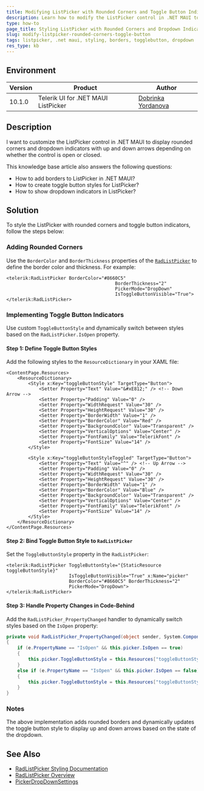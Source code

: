 ```yaml
---
title: Modifying ListPicker with Rounded Corners and Toggle Button Indicators
description: Learn how to modify the ListPicker control in .NET MAUI to include rounded corners and toggle button indicators for dropdown functionality.
type: how-to
page_title: Styling ListPicker with Rounded Corners and Dropdown Indicators in .NET MAUI
slug: modify-listpicker-rounded-corners-toggle-button
tags: listpicker, .net maui, styling, borders, togglebutton, dropdown
res_type: kb
---
```


## Environment

| Version | Product | Author | 
| --- | --- | ---- | 
| 10.1.0 | Telerik UI for .NET MAUI ListPicker | [Dobrinka Yordanova](https://www.telerik.com/blogs/author/dobrinka-yordanova) | 

## Description

I want to customize the ListPicker control in .NET MAUI to display rounded corners and dropdown indicators with up and down arrows depending on whether the control is open or closed.

This knowledge base article also answers the following questions:
- How to add borders to ListPicker in .NET MAUI?
- How to create toggle button styles for ListPicker?
- How to show dropdown indicators in ListPicker?

## Solution

To style the ListPicker with rounded corners and toggle button indicators, follow the steps below:

### Adding Rounded Corners

Use the `BorderColor` and `BorderThickness` properties of the [`RadListPicker`](https://docs.telerik.com/devtools/maui/controls/listpicker/styling/styling) to define the border color and thickness. For example:

```xaml
<telerik:RadListPicker BorderColor="#8660C5"
                                        BorderThickness="2"
                                        PickerMode="DropDown"
                                        IsToggleButtonVisible="True">
</telerik:RadListPicker>
```

### Implementing Toggle Button Indicators

Use custom `ToggleButtonStyle` and dynamically switch between styles based on the `RadListPicker.IsOpen` property.

#### Step 1: Define Toggle Button Styles

Add the following styles to the `ResourceDictionary` in your XAML file:

```xaml
<ContentPage.Resources>
    <ResourceDictionary>
        <Style x:Key="toggleButtonStyle" TargetType="Button">
            <Setter Property="Text" Value="&#xE812;" /> <!-- Down Arrow -->
            <Setter Property="Padding" Value="0" />
            <Setter Property="WidthRequest" Value="30" />
            <Setter Property="HeightRequest" Value="30" />
            <Setter Property="BorderWidth" Value="1" />
            <Setter Property="BorderColor" Value="Red" />
            <Setter Property="BackgroundColor" Value="Transparent" />
            <Setter Property="VerticalOptions" Value="Center" />
            <Setter Property="FontFamily" Value="TelerikFont" />
            <Setter Property="FontSize" Value="14" />
        </Style>

        <Style x:Key="toggleButtonStyleToggled" TargetType="Button">
            <Setter Property="Text" Value="^" /> <!-- Up Arrow -->
            <Setter Property="Padding" Value="0" />
            <Setter Property="WidthRequest" Value="30" />
            <Setter Property="HeightRequest" Value="30" />
            <Setter Property="BorderWidth" Value="1" />
            <Setter Property="BorderColor" Value="Blue" />
            <Setter Property="BackgroundColor" Value="Transparent" />
            <Setter Property="VerticalOptions" Value="Center" />
            <Setter Property="FontFamily" Value="TelerikFont" />
            <Setter Property="FontSize" Value="14" />
        </Style>
    </ResourceDictionary>
</ContentPage.Resources>
```

#### Step 2: Bind Toggle Button Style to `RadListPicker`
Set the `ToggleButtonStyle` property in the `RadListPicker`:

```xaml
<telerik:RadListPicker ToggleButtonStyle="{StaticResource toggleButtonStyle}"
                       IsToggleButtonVisible="True" x:Name="picker"
                       BorderColor="#8660C5" BorderThickness="2"
                       PickerMode="DropDown">
</telerik:RadListPicker>
```

#### Step 3: Handle Property Changes in Code-Behind
Add the `RadListPicker_PropertyChanged` handler to dynamically switch styles based on the `IsOpen` property:

```csharp
private void RadListPicker_PropertyChanged(object sender, System.ComponentModel.PropertyChangedEventArgs e)
{
    if (e.PropertyName == "IsOpen" && this.picker.IsOpen == true)
    {
        this.picker.ToggleButtonStyle = this.Resources["toggleButtonStyleToggled"] as Style;
    }
    else if (e.PropertyName == "IsOpen" && this.picker.IsOpen == false)
    {
        this.picker.ToggleButtonStyle = this.Resources["toggleButtonStyle"] as Style;
    }
}
```

### Notes

The above implementation adds rounded borders and dynamically updates the toggle button style to display up and down arrows based on the state of the dropdown.

## See Also

- [RadListPicker Styling Documentation](https://docs.telerik.com/devtools/maui/controls/listpicker/styling/styling)
- [RadListPicker Overview](https://docs.telerik.com/devtools/maui/controls/listpicker/overview)
- [PickerDropDownSettings](https://docs.telerik.com/devtools/maui/api/telerik.maui.controls.pickerdropdownsettings)
